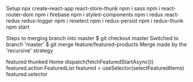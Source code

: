 Setup
    npx create-react-app react-store-thunk
        npm i sass      npm i react-router-dom      npm i firebase
        npm i styled-components
        npm i redux react-redux redux-logger
        npm i reselect  npm i redux-persist
        npm i redux-thunk
    npm start     

Steps to merging branch into master
    $ git checkout master
        Switched to branch 'master'
    $ git merge feature/featured-products
        Merge made by the 'recursive' strategy

featured thunked
    Home 
        dispatch(fetchFeaturedStartAsync())             featured.action
    FeaturedList
        featured  = useSelector(selectFeaturedItems)    featured.selector







    





    

